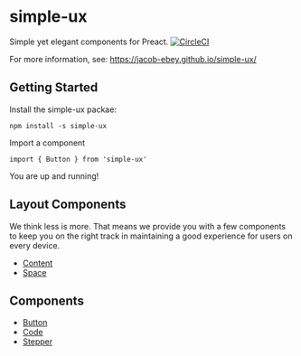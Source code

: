 # simple-ux

Simple yet elegant components for Preact. [![CircleCI](https://circleci.com/gh/jacob-ebey/simple-ux.svg?style=svg)](https://circleci.com/gh/jacob-ebey/simple-ux)

For more information, see: https://jacob-ebey.github.io/simple-ux/

## Getting Started

Install the simple-ux packae:

```
npm install -s simple-ux
```

Import a component

```
import { Button } from 'simple-ux'
```

You are up and running!

## Layout Components

We think less is more. That means we provide you with a few components to
keep you on the right track in maintaining a good experience for users on
every device.

<ul>
  <li><a href='https://jacob-ebey.github.io/simple-ux/#content-example'>Content</a></li>
  <li><a href='https://jacob-ebey.github.io/simple-ux/#space-example'>Space</a></li>
</ul>

## Components

<ul>
  <li><a href='https://jacob-ebey.github.io/simple-ux/#button-example'>Button</a></li>
  <li><a href='https://jacob-ebey.github.io/simple-ux/#code-example'>Code</a></li>
  <li><a href='https://jacob-ebey.github.io/simple-ux/#stepper-example'>Stepper</a></li>
</ul>